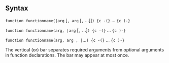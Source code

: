 ## Syntax

`function functionname(|arg` \[`, arg` \[`,` ...\]\]`) {c -(}`
... `{c )-}`

`function functionname(arg, |arg` \[`,` ...\]`) {c -(}`
... `{c )-}`

`function functionname(arg, arg , |`...`) {c -(}` ...
`{c )-}`

The vertical (or) bar separates required arguments from optional
arguments in function declarations. The bar may appear at most once.
